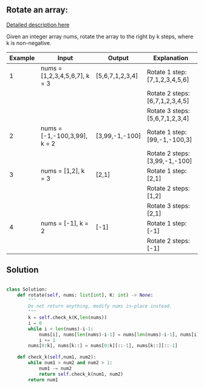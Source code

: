 ## Rotate an array:

[Detailed description here](https://leetcode.com/problems/rotate-array/)      

Given an integer array nums, rotate the array to the right by k steps, where k is non-negative.

| Example | Input                     | Output                  | Explanation                                     |
|---------|---------------------------|-------------------------|-------------------------------------------------|
| 1       | nums = [1,2,3,4,5,6,7], k = 3 | [5,6,7,1,2,3,4]         | Rotate 1 step: [7,1,2,3,4,5,6]                 |
|         |                           |                         | Rotate 2 steps: [6,7,1,2,3,4,5]                |
|         |                           |                         | Rotate 3 steps: [5,6,7,1,2,3,4]                |
| 2       | nums = [-1,-100,3,99], k = 2 | [3,99,-1,-100]          | Rotate 1 step: [99,-1,-100,3]                   |
|         |                           |                         | Rotate 2 steps: [3,99,-1,-100]                 |
| 3       | nums = [1,2], k = 3        | [2,1]                   | Rotate 1 step: [2,1]                            |
|         |                           |                         | Rotate 2 steps: [1,2]                          |
|         |                           |                         | Rotate 3 steps: [2,1]                          |
| 4       | nums = [-1], k = 2         | [-1]                    | Rotate 1 step: [-1]                            |
|         |                           |                         | Rotate 2 steps: [-1]                           |


## Solution

```python

class Solution:
    def rotate(self, nums: list[int], K: int) -> None:
        """
        Do not return anything, modify nums in-place instead.
        """
        k = self.check_k(K,len(nums))
        i = 0
        while i < len(nums)-i-1:
            nums[i], nums[len(nums)-i-1] = nums[len(nums)-i-1], nums[i]
            i += 1
        nums[0:k], nums[k::] = nums[0:k][::-1], nums[k::][::-1]
    
    def check_k(self,num1, num2):
        while num1 > num2 and num2 > 1:
            num1 -= num2
            return self.check_k(num1, num2)
        return num1

```
